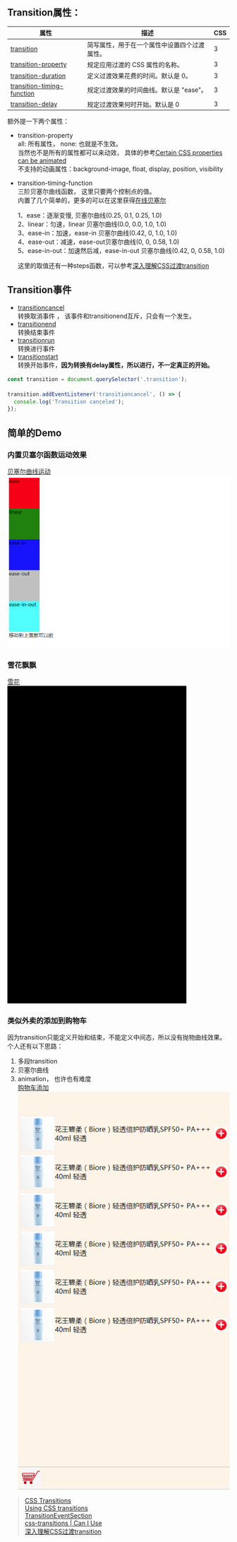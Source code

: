 
## Transition属性：


| 属性 | 描述 | CSS |
| ------ | ------ | ------ |
| [transition](http://www.w3school.com.cn/cssref/pr_transition.asp) | 简写属性，用于在一个属性中设置四个过渡属性。 | 3 |
| [transition-property](http://www.w3school.com.cn/cssref/pr_transition-property.asp) | 规定应用过渡的 CSS 属性的名称。 | 3 |
| [transition-duration](http://www.w3school.com.cn/cssref/pr_transition-duration.asp) | 定义过渡效果花费的时间。默认是 0。 | 3 |
| [transition-timing-function](http://www.w3school.com.cn/cssref/pr_transition-timing-function.asp) | 规定过渡效果的时间曲线。默认是 "ease"。 | 3 |
| [transition-delay](http://www.w3school.com.cn/cssref/pr_transition-delay.asp)| 规定过渡效果何时开始。默认是 0 | 3 |


额外提一下两个属性：

* transition-property   
 all: 所有属性， none: 也就是不生效。  
 当然也不是所有的属性都可以来动效， 具体的参考[Certain CSS properties can be animated ](https://developer.mozilla.org/en-US/docs/Web/CSS/CSS_animated_properties)  
 不支持的动画属性：background-image,  float,  display,  position,  visibility
* transition-timing-function   
  三阶贝塞尔曲线函数， 这里只要两个控制点的值。   
  内置了几个简单的，更多的可以在这里获得[在线贝塞尔](http://yisibl.github.io/cubic-bezier/)

    1、ease：逐渐变慢, 贝塞尔曲线(0.25, 0.1, 0.25, 1.0)   
    2、linear：匀速，linear 贝塞尔曲线(0.0, 0.0, 1.0, 1.0)   
    3、ease-in：加速，ease-in 贝塞尔曲线(0.42, 0, 1.0, 1.0)   
    4、ease-out：减速，ease-out贝塞尔曲线(0, 0, 0.58, 1.0)   
    5、ease-in-out：加速然后减，ease-in-out 贝塞尔曲线(0.42, 0, 0.58, 1.0)   

  这里的取值还有一种steps函数，可以参考[深入理解CSS过渡transition](https://www.cnblogs.com/xiaohuochai/p/5347930.html)  

##  Transition事件
* [transitioncancel](https://developer.mozilla.org/en-US/docs/Web/API/HTMLElement/transitioncancel_event)  
  转换取消事件 ， 该事件和transitionend互斥，只会有一个发生。
* [transitionend](https://developer.mozilla.org/en-US/docs/Web/API/HTMLElement/transitionend_event)   
  转换结束事件
* [transitionrun](https://developer.mozilla.org/en-US/docs/Web/API/HTMLElement/transitionrun_event)  
  转换进行事件  
* [transitionstart](https://developer.mozilla.org/en-US/docs/Web/API/HTMLElement/transitionstart_event)   
  转换开始事件，**因为转换有delay属性，所以进行，不一定真正的开始。**

```js
const transition = document.querySelector('.transition');

transition.addEventListener('transitioncancel', () => {
  console.log('Transition canceled');
});
```

## 简单的Demo

### 内置贝塞尔函数运动效果
[贝塞尔曲线运动](../css/transition/timing-fun.html)    
![](../img/css/time-fun.gif)

### 雪花飘飘
[雪花](../css/transition/snow.html)    
![](../img/css/snow.gif)

### 类似外卖的添加到购物车  
因为transition只能定义开始和结束，不能定义中间态，所以没有抛物曲线效果。   
个人还有以下思路：   
1. 多段transition
2. 贝塞尔曲线
3. animation， 也许也有难度   
[购物车添加](../css/transition/prod.html)   
![](../img/css/car.gif)


> [CSS Transitions](https://www.w3.org/TR/css-transitions-1/)   
[Using CSS transitions](https://developer.mozilla.org/en-US/docs/Web/CSS/CSS_Transitions/Using_CSS_transitions)    
[TransitionEventSection](https://developer.mozilla.org/en-US/docs/Web/API/TransitionEvent)  
[css-transitions | Can I Use](https://caniuse.com/#feat=css-transitions)   
[深入理解CSS过渡transition](https://www.cnblogs.com/xiaohuochai/p/5347930.html)  